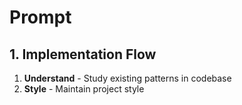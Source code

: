 # Prompt

## 1. Implementation Flow

1. **Understand** - Study existing patterns in codebase
2. **Style** - Maintain project style